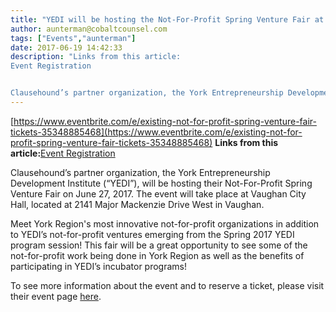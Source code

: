 ```yaml
---
title: "YEDI will be hosting the Not-For-Profit Spring Venture Fair at Vaughan City Hall on June 27th!"
author: aunterman@cobaltcounsel.com
tags: ["Events","aunterman"]
date: 2017-06-19 14:42:33
description: "Links from this article:
Event Registration


Clausehound’s partner organization, the York Entrepreneurship Development Institute (“YEDI”), will be ho..."
---
```


[https://www.eventbrite.com/e/existing-not-for-profit-spring-venture-fair-tickets-35348885468](https://www.eventbrite.com/e/existing-not-for-profit-spring-venture-fair-tickets-35348885468)
**Links from this article:**[Event Registration](https://www.eventbrite.com/e/existing-not-for-profit-spring-venture-fair-tickets-35348885468)

Clausehound’s partner organization, the York Entrepreneurship Development Institute (“YEDI”), will be hosting their Not-For-Profit Spring Venture Fair on June 27, 2017. The event will take place at Vaughan City Hall, located at 2141 Major Mackenzie Drive West in Vaughan. 

Meet York Region's most innovative not-for-profit organizations in addition to YEDI’s not-for-profit ventures emerging from the Spring 2017 YEDI program session! This fair will be a great opportunity to see some of the not-for-profit work being done in York Region as well as the benefits of participating in YEDI’s incubator programs!

 

To see more information about the event and to reserve a ticket, please visit their event page [here](https://www.eventbrite.com/e/existing-not-for-profit-spring-venture-fair-tickets-35348885468). 
